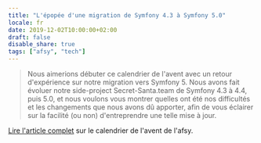 ```yaml
---
title: "L'épopée d'une migration de Symfony 4.3 à Symfony 5.0"
locale: fr
date: 2019-12-02T10:00:00+02:00
draft: false
disable_share: true
tags: ["afsy", "tech"]
---
```


> Nous aimerions débuter ce calendrier de l'avent avec un retour d'expérience sur notre migration vers Symfony 5. Nous avons fait évoluer notre side-project Secret-Santa.team de Symfony 4.3 à 4.4, puis 5.0, et nous voulons vous montrer quelles ont été nos difficultés et les changements que nous avons dû apporter, afin de vous éclairer sur la facilité (ou non) d'entreprendre une telle mise à jour.

[Lire l'article complet](https://afsy.fr/avent/2019/02-symfony4-vers-symfony5) sur le calendrier de l'avent de l'afsy.
